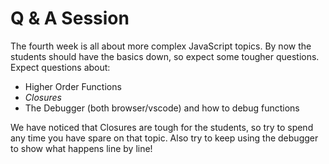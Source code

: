 # Q & A Session

The fourth week is all about more complex JavaScript topics. By now the students should have the basics down, so expect some tougher questions. Expect questions about:

- Higher Order Functions
- *Closures*
- The Debugger (both browser/vscode) and how to debug functions

We have noticed that Closures are tough for the students, so try to spend any time you have spare on that topic. Also try to keep using the debugger to show what happens line by line!